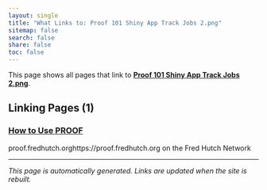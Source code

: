```yaml
---
layout: single
title: "What Links to: Proof 101 Shiny App Track Jobs 2.png"
sitemap: false
search: false
share: false
toc: false
---
```


This page shows all pages that link to **[Proof 101 Shiny App Track Jobs 2.png](/datademos/assets/proof_101_shiny_app_track_jobs_2.png)**.

## Linking Pages (1)

### [How to Use PROOF](/datademos/proof-how-to/)

proof.fredhutch.orghttps://proof.fredhutch.org on the Fred Hutch Network

---


*This page is automatically generated. Links are updated when the site is rebuilt.*
